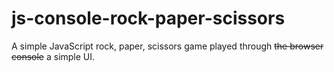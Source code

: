 # js-console-rock-paper-scissors
A simple JavaScript rock, paper, scissors game played through ~~the browser console~~ a simple UI.
